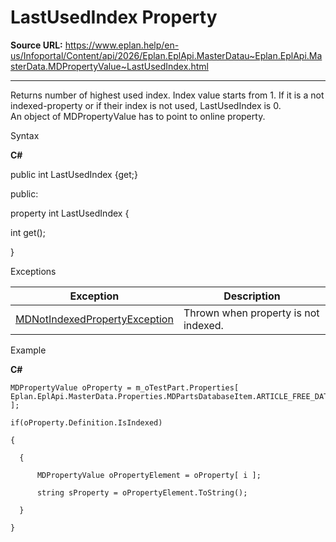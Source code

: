# LastUsedIndex Property

**Source URL:** https://www.eplan.help/en-us/Infoportal/Content/api/2026/Eplan.EplApi.MasterDatau~Eplan.EplApi.MasterData.MDPropertyValue~LastUsedIndex.html

---

Returns number of highest used index. Index value starts from 1. If it is a not indexed-property or if their index is not used, LastUsedIndex is 0.  
An object of MDPropertyValue has to point to online property.

Syntax

**C#**



public int LastUsedIndex {get;}

public:

property int LastUsedIndex {

   int get();

}


Exceptions

| Exception | Description |
| --- | --- |
| [MDNotIndexedPropertyException](Eplan.EplApi.MasterDatau~Eplan.EplApi.MasterData.MDNotIndexedPropertyException.html) | Thrown when property is not indexed. |

Example

**C#**

```
MDPropertyValue oProperty = m_oTestPart.Properties[ Eplan.EplApi.MasterData.Properties.MDPartsDatabaseItem.ARTICLE_FREE_DATA_VALUE ];

if(oProperty.Definition.IsIndexed)

{

  {

      MDPropertyValue oPropertyElement = oProperty[ i ];

      string sProperty = oPropertyElement.ToString();

  }

}
```
